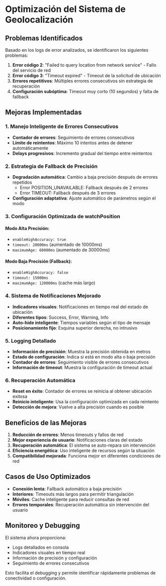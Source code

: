 # Optimización del Sistema de Geolocalización

## Problemas Identificados

Basado en los logs de error analizados, se identificaron los siguientes problemas:

1. **Error código 2**: "Failed to query location from network service" - Fallo del servicio de red
2. **Error código 3**: "Timeout expired" - Timeout de la solicitud de ubicación
3. **Errores repetitivos**: Múltiples errores consecutivos sin estrategia de recuperación
4. **Configuración subóptima**: Timeout muy corto (10 segundos) y falta de fallback

## Mejoras Implementadas

### 1. Manejo Inteligente de Errores Consecutivos
- **Contador de errores**: Seguimiento de errores consecutivos
- **Límite de reintentos**: Máximo 10 intentos antes de detener automáticamente
- **Delays progresivos**: Incremento gradual del tiempo entre reintentos

### 2. Estrategia de Fallback de Precisión
- **Degradación automática**: Cambio a baja precisión después de errores repetidos
  - Error POSITION_UNAVAILABLE: Fallback después de 2 errores
  - Error TIMEOUT: Fallback después de 3 errores
- **Configuración adaptativa**: Ajuste automático de parámetros según el modo

### 3. Configuración Optimizada de watchPosition

#### Modo Alta Precisión:
- `enableHighAccuracy: true`
- `timeout: 20000ms` (aumentado de 10000ms)
- `maximumAge: 60000ms` (aumentado de 30000ms)

#### Modo Baja Precisión (Fallback):
- `enableHighAccuracy: false`
- `timeout: 15000ms`
- `maximumAge: 120000ms` (cache más largo)

### 4. Sistema de Notificaciones Mejorado
- **Indicadores visuales**: Notificaciones en tiempo real del estado de ubicación
- **Diferentes tipos**: Success, Error, Warning, Info
- **Auto-hide inteligente**: Tiempos variables según el tipo de mensaje
- **Posicionamiento fijo**: Esquina superior derecha, no intrusivo

### 5. Logging Detallado
- **Información de precisión**: Muestra la precisión obtenida en metros
- **Estado de configuración**: Indica si está en modo alta o baja precisión
- **Contador de errores**: Seguimiento visible de errores consecutivos
- **Información de timeout**: Muestra la configuración de timeout actual

### 6. Recuperación Automática
- **Reset en éxito**: Contador de errores se reinicia al obtener ubicación exitosa
- **Reinicio inteligente**: Usa la configuración optimizada en cada reintento
- **Detección de mejora**: Vuelve a alta precisión cuando es posible

## Beneficios de las Mejoras

1. **Reducción de errores**: Menos timeouts y fallos de red
2. **Mejor experiencia de usuario**: Notificaciones claras del estado
3. **Recuperación automática**: El sistema se auto-repara sin intervención
4. **Eficiencia energética**: Uso inteligente de recursos según la situación
5. **Compatibilidad mejorada**: Funciona mejor en diferentes condiciones de red

## Casos de Uso Optimizados

- **Conexión lenta**: Fallback automático a baja precisión
- **Interiores**: Timeouts más largos para permitir triangulación
- **Móviles**: Cache inteligente para reducir consultas de red
- **Errores temporales**: Recuperación automática sin intervención del usuario

## Monitoreo y Debugging

El sistema ahora proporciona:
- Logs detallados en consola
- Indicadores visuales en tiempo real
- Información de precisión y configuración
- Seguimiento de errores consecutivos

Esto facilita el debugging y permite identificar rápidamente problemas de conectividad o configuración.